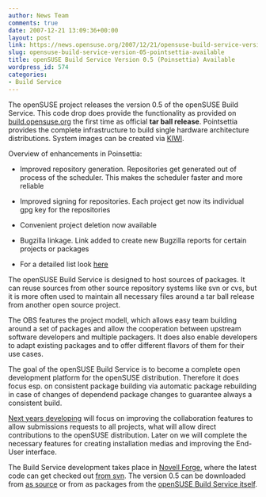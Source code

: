 ```yaml
---
author: News Team
comments: true
date: 2007-12-21 13:09:36+00:00
layout: post
link: https://news.opensuse.org/2007/12/21/opensuse-build-service-version-05-pointsettia-available/
slug: opensuse-build-service-version-05-pointsettia-available
title: openSUSE Build Service Version 0.5 (Poinsettia) Available
wordpress_id: 574
categories:
- Build Service
---
```


The openSUSE project releases the version 0.5 of the openSUSE Build Service.  This code drop does provide the functionality as provided on [build.opensuse.org](https://build.opensuse.org/) the first time as official **tar ball release**. Pointsettia provides the complete infrastructure to build single hardware architecture distributions. System images can be created via [KIWI](//en.opensuse.org/KIWI).

Overview of enhancements in Poinsettia:




  * Improved repository generation. Repositories get generated out of process of the scheduler. This makes the scheduler faster and more reliable


  * Improved signing for repositories. Each project get now its individual gpg key for the repositories


  * Convenient project deletion now available 


  * Bugzilla linkage. Link added to create new Bugzilla reports for certain projects or packages


  * For a detailed list look [here ](//en.opensuse.org/Build_Service/Roadmap#Milestone_Poinsettia_.28Version_0.5.29.2C_end_of_the_year)


The openSUSE Build Service is designed to host sources of packages. It can reuse sources from other source repository systems like svn or cvs, but it is more often used to maintain all necessary files around a tar ball release from another open source project. 

 <!-- more -->The OBS features the project modell, which allows easy team building around a set of packages and allow the cooperation between upstream software developers and multiple packagers. It does also enable developers to adapt existing packages and to offer different flavors of them for their use cases.

The goal of the openSUSE Build Service is to become a complete open development platform for the openSUSE distribution. Therefore it does focus esp. on consistent package building via automatic package rebuilding in case of changes of dependend package changes to guarantee always a consistent build. 

[Next years developing](//en.opensuse.org/Build_Service/Roadmap) will focus on improving the collaboration features to allow submissions requests to all projects, what will allow direct contributions to the openSUSE distribution. Later on we will complete the necessary features for creating installation medias and improving the End-User interface.

The Build Service development takes place in [Novell Forge](//forge.novell.com/modules/xfmod/project/?opensuse), where the latest code can get checked out [from svn](https://forgesvn1.novell.com/svn/opensuse/trunk/buildservice). The version 0.5 can be downloaded from [as source](//developer.novell.com/wiki/index.php/Special:Downloads/opensuse/0.5/) or from as packages from the [openSUSE Build Service itself](//software.opensuse.org/search?q=obs&baseproject=ALL).
